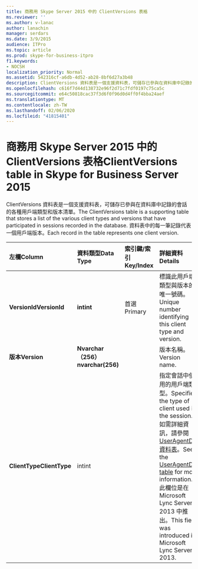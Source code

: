 ```yaml
---
title: 商務用 Skype Server 2015 中的 ClientVersions 表格
ms.reviewer: ''
ms.author: v-lanac
author: lanachin
manager: serdars
ms.date: 3/9/2015
audience: ITPro
ms.topic: article
ms.prod: skype-for-business-itpro
f1.keywords:
- NOCSH
localization_priority: Normal
ms.assetid: 542316cf-a6db-4d52-ab28-8bf6d27a3b48
description: ClientVersions 資料表是一個支援資料表，可儲存已參與在資料庫中記錄的會話的各種用戶端類型和版本清單。 資料表中的每一筆記錄代表一個用戶端版本。
ms.openlocfilehash: c616f7d44d138732e96f2d71c7fdf0197c75ca5c
ms.sourcegitcommit: e64c50818cac37f3d6f0f96d0d4ff0f4bba24aef
ms.translationtype: MT
ms.contentlocale: zh-TW
ms.lasthandoff: 02/06/2020
ms.locfileid: "41815401"
---
```

# <a name="clientversions-table-in-skype-for-business-server-2015"></a><span data-ttu-id="a27ee-104">商務用 Skype Server 2015 中的 ClientVersions 表格</span><span class="sxs-lookup"><span data-stu-id="a27ee-104">ClientVersions table in Skype for Business Server 2015</span></span>
 
<span data-ttu-id="a27ee-105">ClientVersions 資料表是一個支援資料表，可儲存已參與在資料庫中記錄的會話的各種用戶端類型和版本清單。</span><span class="sxs-lookup"><span data-stu-id="a27ee-105">The ClientVersions table is a supporting table that stores a list of the various client types and versions that have participated in sessions recorded in the database.</span></span> <span data-ttu-id="a27ee-106">資料表中的每一筆記錄代表一個用戶端版本。</span><span class="sxs-lookup"><span data-stu-id="a27ee-106">Each record in the table represents one client version.</span></span>
  
|<span data-ttu-id="a27ee-107">**左欄**</span><span class="sxs-lookup"><span data-stu-id="a27ee-107">**Column**</span></span>|<span data-ttu-id="a27ee-108">**資料類型**</span><span class="sxs-lookup"><span data-stu-id="a27ee-108">**Data Type**</span></span>|<span data-ttu-id="a27ee-109">**索引鍵/索引**</span><span class="sxs-lookup"><span data-stu-id="a27ee-109">**Key/Index**</span></span>|<span data-ttu-id="a27ee-110">**詳細資料**</span><span class="sxs-lookup"><span data-stu-id="a27ee-110">**Details**</span></span>|
|:-----|:-----|:-----|:-----|
|<span data-ttu-id="a27ee-111">**VersionId**</span><span class="sxs-lookup"><span data-stu-id="a27ee-111">**VersionId**</span></span> <br/> |<span data-ttu-id="a27ee-112">**int**</span><span class="sxs-lookup"><span data-stu-id="a27ee-112">**int**</span></span> <br/> |<span data-ttu-id="a27ee-113">首選</span><span class="sxs-lookup"><span data-stu-id="a27ee-113">Primary</span></span>  <br/> |<span data-ttu-id="a27ee-114">標識此用戶端類型與版本的唯一號碼。</span><span class="sxs-lookup"><span data-stu-id="a27ee-114">Unique number identifying this client type and version.</span></span>  <br/> |
|<span data-ttu-id="a27ee-115">**版本**</span><span class="sxs-lookup"><span data-stu-id="a27ee-115">**Version**</span></span> <br/> |<span data-ttu-id="a27ee-116">**Nvarchar （256）**</span><span class="sxs-lookup"><span data-stu-id="a27ee-116">**nvarchar(256)**</span></span> <br/> ||<span data-ttu-id="a27ee-117">版本名稱。</span><span class="sxs-lookup"><span data-stu-id="a27ee-117">Version name.</span></span>  <br/> |
|<span data-ttu-id="a27ee-118">**ClientType**</span><span class="sxs-lookup"><span data-stu-id="a27ee-118">**ClientType**</span></span> <br/> |<span data-ttu-id="a27ee-119">int</span><span class="sxs-lookup"><span data-stu-id="a27ee-119">int</span></span>  <br/> ||<span data-ttu-id="a27ee-120">指定會話中使用的用戶端類型。</span><span class="sxs-lookup"><span data-stu-id="a27ee-120">Specifies the type of client used in the session.</span></span> <span data-ttu-id="a27ee-121">如需詳細資訊，請參閱[UserAgentDef 資料表](useragentdef.md)。</span><span class="sxs-lookup"><span data-stu-id="a27ee-121">See the [UserAgentDef table](useragentdef.md) for more information.</span></span> <br/> <span data-ttu-id="a27ee-122">此欄位是在 Microsoft Lync Server 2013 中推出。</span><span class="sxs-lookup"><span data-stu-id="a27ee-122">This field was introduced in Microsoft Lync Server 2013.</span></span>  <br/> |
   


